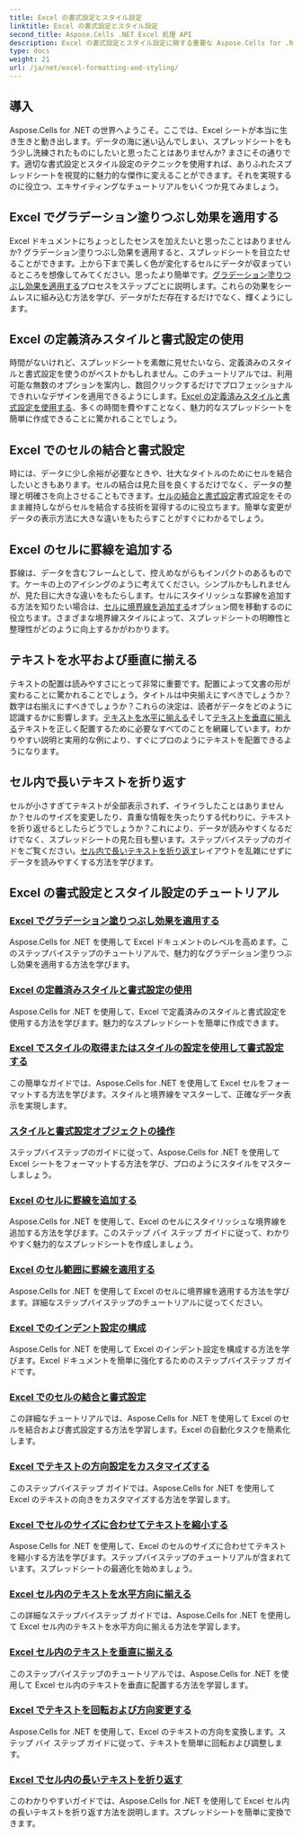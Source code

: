 ```yaml
---
title: Excel の書式設定とスタイル設定
linktitle: Excel の書式設定とスタイル設定
second_title: Aspose.Cells .NET Excel 処理 API
description: Excel の書式設定とスタイル設定に関する重要な Aspose.Cells for .NET チュートリアルをご覧ください。実用的なステップバイステップのガイドでスプレッドシートのレベルを高めましょう。
type: docs
weight: 21
url: /ja/net/excel-formatting-and-styling/
---
```

## 導入

Aspose.Cells for .NET の世界へようこそ。ここでは、Excel シートが本当に生き生きと動き出します。データの海に迷い込んでしまい、スプレッドシートをもう少し洗練されたものにしたいと思ったことはありませんか? まさにその通りです。適切な書式設定とスタイル設定のテクニックを使用すれば、ありふれたスプレッドシートを視覚的に魅力的な傑作に変えることができます。それを実現するのに役立つ、エキサイティングなチュートリアルをいくつか見てみましょう。

## Excel でグラデーション塗りつぶし効果を適用する

Excel ドキュメントにちょっとしたセンスを加えたいと思ったことはありませんか? グラデーション塗りつぶし効果を適用すると、スプレッドシートを目立たせることができます。上から下まで美しく色が変化するセルにデータが収まっているところを想像してみてください。思ったより簡単です。[グラデーション塗りつぶし効果を適用する](./applying-gradient-fill-effects/)プロセスをステップごとに説明します。これらの効果をシームレスに組み込む方法を学び、データがただ存在するだけでなく、輝くようにします。

## Excel の定義済みスタイルと書式設定の使用

時間がないけれど、スプレッドシートを素敵に見せたいなら、定義済みのスタイルと書式設定を使うのがベストかもしれません。このチュートリアルでは、利用可能な無数のオプションを案内し、数回クリックするだけでプロフェッショナルできれいなデザインを適用できるようにします。[Excel の定義済みスタイルと書式設定を使用する](./using-excel-predefined-styles-and-formatting/)、多くの時間を費やすことなく、魅力的なスプレッドシートを簡単に作成できることに驚かれることでしょう。

## Excel でのセルの結合と書式設定

時には、データに少し余裕が必要なときや、壮大なタイトルのためにセルを結合したいときもあります。セルの結合は見た目を良くするだけでなく、データの整理と明確さを向上させることもできます。[セルの結合と書式設定](./merging-cells-and-formatting/)書式設定をそのまま維持しながらセルを結合する技術を習得するのに役立ちます。簡単な変更がデータの表示方法に大きな違いをもたらすことがすぐにわかるでしょう。 

## Excel のセルに罫線を追加する

罫線は、データを含むフレームとして、控えめながらもインパクトのあるものです。ケーキの上のアイシングのように考えてください。シンプルかもしれませんが、見た目に大きな違いをもたらします。セルにスタイリッシュな罫線を追加する方法を知りたい場合は、[セルに境界線を追加する](./adding-borders-to-cells/)オプション間を移動するのに役立ちます。さまざまな境界線スタイルによって、スプレッドシートの明瞭性と整理性がどのように向上するかがわかります。

## テキストを水平および垂直に揃える

テキストの配置は読みやすさにとって非常に重要です。配置によって文書の形が変わることに驚かれることでしょう。タイトルは中央揃えにすべきでしょうか？数字は右揃えにすべきでしょうか？これらの決定は、読者がデータをどのように認識するかに影響します。[テキストを水平に揃える](./aligning-text-horizontally/)そして[テキストを垂直に揃える](./aligning-text-vertically/)テキストを正しく配置するために必要なすべてのことを網羅しています。わかりやすい説明と実用的な例により、すぐにプロのようにテキストを配置できるようになります。

## セル内で長いテキストを折り返す

セルが小さすぎてテキストが全部表示されず、イライラしたことはありませんか？セルのサイズを変更したり、貴重な情報を失ったりする代わりに、テキストを折り返せるとしたらどうでしょうか？これにより、データが読みやすくなるだけでなく、スプレッドシートの見た目も整います。ステップバイステップのガイドをご覧ください。[セル内で長いテキストを折り返す](./wrapping-long-text-within-cells/)レイアウトを乱雑にせずにデータを読みやすくする方法を学びます。

## Excel の書式設定とスタイル設定のチュートリアル
### [Excel でグラデーション塗りつぶし効果を適用する](./applying-gradient-fill-effects/)
Aspose.Cells for .NET を使用して Excel ドキュメントのレベルを高めます。このステップバイステップのチュートリアルで、魅力的なグラデーション塗りつぶし効果を適用する方法を学びます。
### [Excel の定義済みスタイルと書式設定の使用](./using-excel-predefined-styles-and-formatting/)
Aspose.Cells for .NET を使用して、Excel で定義済みのスタイルと書式設定を使用する方法を学びます。魅力的なスプレッドシートを簡単に作成できます。
### [Excel でスタイルの取得またはスタイルの設定を使用して書式設定する](./formatting-with-get-style-or-set-style/)
この簡単なガイドでは、Aspose.Cells for .NET を使用して Excel セルをフォーマットする方法を学びます。スタイルと境界線をマスターして、正確なデータ表示を実現します。
### [スタイルと書式設定オブジェクトの操作](./working-with-styles-and-formatting-objects/)
ステップバイステップのガイドに従って、Aspose.Cells for .NET を使用して Excel シートをフォーマットする方法を学び、プロのようにスタイルをマスターしましょう。
### [Excel のセルに罫線を追加する](./adding-borders-to-cells/)
Aspose.Cells for .NET を使用して、Excel のセルにスタイリッシュな境界線を追加する方法を学びます。このステップ バイ ステップ ガイドに従って、わかりやすく魅力的なスプレッドシートを作成しましょう。
### [Excel のセル範囲に罫線を適用する](./applying-borders-to-range-of-cells/)
Aspose.Cells for .NET を使用して Excel のセルに境界線を適用する方法を学びます。詳細なステップバイステップのチュートリアルに従ってください。
### [Excel でのインデント設定の構成](./configuring-indentation-settings/)
Aspose.Cells for .NET を使用して Excel のインデント設定を構成する方法を学びます。Excel ドキュメントを簡単に強化するためのステップバイステップ ガイドです。
### [Excel でのセルの結合と書式設定](./merging-cells-and-formatting/)
この詳細なチュートリアルでは、Aspose.Cells for .NET を使用して Excel のセルを結合および書式設定する方法を学習します。Excel の自動化タスクを簡素化します。
### [Excel でテキストの方向設定をカスタマイズする](./customizing-orientation-settings-for-text/)
このステップバイステップ ガイドでは、Aspose.Cells for .NET を使用して Excel のテキストの向きをカスタマイズする方法を学習します。
### [Excel でセルのサイズに合わせてテキストを縮小する](./shrinking-text-to-fit-cell-size/)
Aspose.Cells for .NET を使用して、Excel のセルのサイズに合わせてテキストを縮小する方法を学びます。ステップバイステップのチュートリアルが含まれています。スプレッドシートの最適化を始めましょう。
### [Excel セル内のテキストを水平方向に揃える](./aligning-text-horizontally/)
この詳細なステップバイステップ ガイドでは、Aspose.Cells for .NET を使用して Excel セル内のテキストを水平方向に揃える方法を学習します。
### [Excel セル内のテキストを垂直に揃える](./aligning-text-vertically/)
このステップバイステップのチュートリアルでは、Aspose.Cells for .NET を使用して Excel セル内のテキストを垂直に配置する方法を学習します。
### [Excel でテキストを回転および方向変更する](./rotating-and-changing-text-direction/)
Aspose.Cells for .NET を使用して、Excel のテキストの方向を変換します。ステップ バイ ステップ ガイドに従って、テキストを簡単に回転および調整します。
### [Excel でセル内の長いテキストを折り返す](./wrapping-long-text-within-cells/)
このわかりやすいガイドでは、Aspose.Cells for .NET を使用して Excel セル内の長いテキストを折り返す方法を説明します。スプレッドシートを簡単に変換できます。